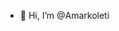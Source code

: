 - 👋 Hi, I’m @Amarkoleti

<!---
Amarkoleti/Amarkoleti is a ✨ special ✨ repository because its `README.md` (this file) appears on your GitHub profile.
You can click the Preview link to take a look at your changes.
--->
